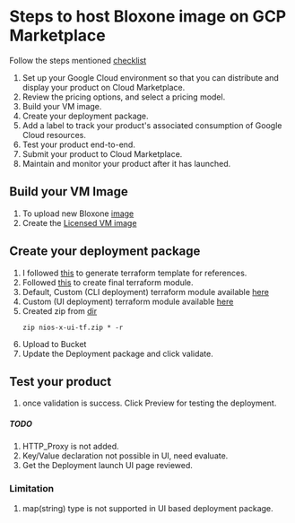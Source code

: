 # Steps to host Bloxone image on GCP Marketplace

Follow the steps mentioned [checklist](https://cloud.google.com/marketplace/docs/partners/vm)
1. Set up your Google Cloud environment so that you can distribute and display your product on Cloud Marketplace.
2. Review the pricing options, and select a pricing model.
3. Build your VM image.
4. Create your deployment package.
5. Add a label to track your product's associated consumption of Google Cloud resources.
6. Test your product end-to-end.
7. Submit your product to Cloud Marketplace. 
8. Maintain and monitor your product after it has launched.

## Build your VM Image
1. To upload new Bloxone [image](https://docs.infoblox.com/space/BloxOneInfrastructure/350027851/Google+Cloud+Portal+(GCP)+Deployment)
2. Create the [Licensed VM image](https://cloud.google.com/marketplace/docs/partners/vm/build-vm-image#create_a_licensed_vm_image)

## Create your deployment package
1. I followed [this](https://cloud.google.com/marketplace/docs/partners/vm/configure-terraform-deployment#simple-deployment) to generate terraform template for references.
2. Followed [this](https://cloud.google.com/marketplace/docs/partners/vm/configure-terraform-deployment#complex-deployment) to create final terraform module. 
3. Default, Custom (CLI deployment) terraform module available [here](./nios-x-cli-tf)
4. Custom (UI deployment) terraform module available [here](./nios-x-ui-tf)
5. Created zip from [dir](./nios-x-ui-tf) 
    ```
   zip nios-x-ui-tf.zip * -r
   ```
6. Upload to Bucket 
7. Update the Deployment package and click validate.

## Test your product
1. once validation is success. Click Preview for testing the deployment. 

##### TODO
1. HTTP_Proxy is not added.
2. Key/Value declaration not possible in UI, need evaluate.
3. Get the Deployment launch UI page reviewed.

### Limitation
1. map(string) type is not supported in UI based deployment package.